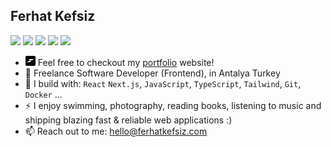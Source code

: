## Ferhat Kefsiz

[<img src="https://img.shields.io/badge/github-%2312100E.svg?&style=for-the-badge&logo=github&color=black" />](https://github.com/ferhatkefsiz)
[<img src="https://img.shields.io/badge/instagram-%2312100E.svg?&style=for-the-badge&logo=instagram" />](https://www.instagram.com/ferhat.kefsiz)
[<img src="https://img.shields.io/badge/spotify-%2312100E.svg?&style=for-the-badge&logo=spotify&color=black" />](https://open.spotify.com/user/yugp1au7gb9nkhrwatfm9itqd)
[<img src="https://img.shields.io/badge/twitter-%2312100E.svg?&style=for-the-badge&logo=x&color=black" />](https://x.com/ferhat_kefs)
[<img src="https://img.shields.io/badge/sponsor-30363D?style=for-the-badge&logo=GitHub-Sponsors&color=black" />](https://github.com/sponsors/ferhatkefsiz)

- [![FK](./favicon.png)](https://ferhatkefsiz.com/) Feel free to checkout my [portfolio](https://ferhatkefsiz.com/) website!
- 🏢 Freelance Software Developer (Frontend), in Antalya Turkey
- 🧰 I build with: `React` `Next.js`, `JavaScript`, `TypeScript`, `Tailwind`,  `Git`, `Docker` ...
- ⚡ I enjoy swimming, photography, reading books, listening to music and shipping blazing fast & reliable web applications :)
- 📫 Reach out to me: hello@ferhatkefsiz.com


